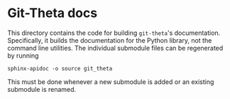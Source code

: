 # Git-Theta docs

This directory contains the code for building `git-theta`'s documentation.
Specifically, it builds the documentation for the Python library, not the command line utilities.
The individual submodule files can be regenerated by running
```
sphinx-apidoc -o source git_theta
```
This must be done whenever a new submodule is added or an existing submodule is renamed.
